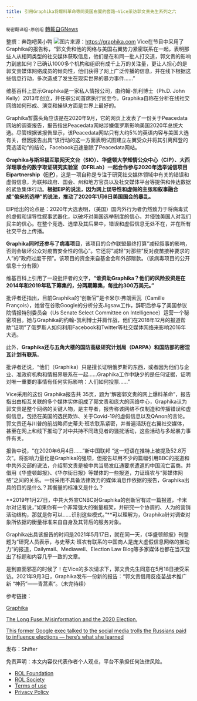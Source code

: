 ```yaml
---
title: 引用Graphika将爆料革命等同美国右翼的套路—Vice采访郭文贵先生系列之六
---
```

`秘密翻译组-原创组` [轉載自GNews](https://gnews.org/zh-hans/1843770/)

整撰：奔跑吧黄小鸭
![](https://assets.gnews.org/wp-content/uploads/2022/01/Picture1-4.png)图片来源：https://graphika.com
Vice在节目中采用了Graphika的报告称，“郭文贵和他的网络与美国右翼势力紧密联系在一起，表明那些人从相同类型的社交媒体获取信息，他们是在和同一批人打交道，郭文贵的影响力到底如何？已确认1000多个机构和组织有成千上万的关注量，更让人担心的是郭文贵媒体网络成员的倾向性，他们获得了网上广泛传播的信息，并在线下根据这些信息行动，多次造成了发生在现实世界的暴力事件……”

维基百科上显示Graphika是一家私人情报公司，由约翰-凯利博士（Ph.D. John Kelly）2013年创立，并任职公司首席执行官至今。Graphika自称在分析在线社交网络如何形成、演变和操纵方面是世界上最好的。

Graphika暂露头角应该是在2020年9月，它的网页上发表了一份关于Peacedata网站的调查报告，报告指出Peacedata网站涉嫌俄罗斯影响美国2020年总统大选。尽管根据该报告显示，该Peacedata网站只有大约5%的英语内容与美国大选有关，但因报告出具”该行动的这一方面表明试图建立左翼受众并将其引离拜登的竞选活动”的结论，Facebook迅速删除了Peacedata网站。

**Graphika与斯坦福互联网天文台（SIO）、华盛顿大学知情公众中心（CIP）、大西洋理事会的数字取证研究实验室（DFRLab）一起合作参与2020年选举诚信项目Eipartnership（**[**EIP**](https://www.eipartnership.net/)**）**，这是一项自称是专注于研究社交媒体领域中有关的错误和虚假信息，为联邦政府、国会、州和地方官员以及社交媒体平台等提供和传达数据的紧急集体行动。**根据EIP的说法，因为网上误导性和虚假的主张和叙事融合成”偷来的选举”的说法，推动了2020年1月6日美国国会的暴乱。**

EIP给出的论点是：2020年大选表明，（美国）国内外行为者仍然致力于将病毒式的虚假和误导性叙事武器化，以破坏对美国选举制度的信心，并侵蚀美国人对我们民主的信心。在整个竞选、选举及其后果中，错误和虚假信息无处不在，并在所有社交平台上传播。

**Graphika同时还参与了病毒项目**，该项目的合作联盟最终打算”减轻叙事的影响，否则会破坏公众对疫苗安全性的信心”。它还将”减轻”对那些”反对疫苗接种要求的人”的”政府过度干预”。该项目的资金来自基金会和外部赠款。（该病毒项目的公开信息十分有限）

维基百科上引用了一段批评者的文字，**“谁资助Graphika？他们的风险投资是在2014年和2019年私下筹集的，分两期筹集，每批约300万美元。”**

批评者还指出，目前Graphika的“创新官”是卡米尔·弗朗索瓦（Camille François），她曾在谷歌Google的分析分支Jigsaw工作，辞职后参与了美国参议院情报特别委员会（Us Senate Select Committee on Intelligence）运营一个秘密项目。她与Graphika的约翰-凯利博士并肩作战，他们在2018年12月的报道帮助”证明”了俄罗斯人如何利用Facebook和Twitter等社交媒体网络来影响2016年大选。

此外，**Graphika还与五角大楼的国防高级研究计划局（DARPA）和国防部的密涅瓦计划有联系**。

批评者还说，“他们（Graphika）只是擅长证明俄罗斯的东西，或者因为他们与企业、准政府机构和情报界联系在一起……Graphika工作中缺少的是任何证据，证明对唯一重要的事情有任何实际影响：人们如何投票……”

Vice采用的这份 Graphika报告共 35页，题为“解密郭文贵的网上爆料革命”，报告指出由相互关联的多个媒体实体组成了郭文贵和庞大的网络中心，Graphika认为郭文贵是整个网络的关键人物，是主导者，报告称该网络不仅制造和传播错误和虚假信息，包括在美国的选民欺诈、关于Covid-19的虚假信息以及QAnon的言论。郭文贵还与川普的前战略师史蒂夫·班农联系紧密，并普遍活跃在右翼社交媒体，甚至在网上和线下推动了对中共持不同政见者的骚扰活动，这些活动与多起暴力事件有关。

报告中说，“在2020年6月4日……”新中国联邦 “这一短语在推特上被提及52.8万次”。将影响力量化是Graphika的强项，但报告却用不少的篇幅引用BBC的报道和中共外交部的说法，介绍郭文贵是被中共当局发红通要求遣返的中国流亡富商。并借用《华盛顿邮报》、《华尔街日报》等媒体的一些报道，力证班农与“郭媒体网络”之间的关系。一份采用不具备法律效力的媒体消息作依据的报告，Graphika出具的目的是什么？其衡量的标准又是什么？

**2019年1月27日，中共大外宣CNBC对Graphika的创新官有过一篇报道，卡米尔对记者说，”如果你有一个非常强大的衡量框架，并研究一个协调的、人为的营销活动结构，那就是你可以……识别这些模式。”**可以理解为，Graphika针对调查对象所依据的衡量标准来自自身及其背后的服务对象。

Graphika出具该报告的时间是2021年5月17日，就在同一天，《华盛顿邮报》刊登题为“研究人员表示，与史蒂夫·班农有联系的中国商人是庞大虚假信息网络的推动力”的报道，Dailymail、Mediawell、Election Law Blog等多家媒体也都在当天登出了标题和内容几乎一致的文章。

是到直面邪恶的时候了！在Vice的多次请求下，郭文贵先生同意在5月18日接受采访。2021年9月3日，Graphika发布一份新的报告：“郭文贵借用反疫苗战术推广新 “神药”——青蒿素“。（未完待续）

参考链接：

[Graphika](https://wikispooks.com/wiki/Graphika)

[The Long Fuse: Misinformation and the 2020 Election.](https://www.eipartnership.net/)

[This former Google exec talked to the social media trolls the Russians paid to influence elections — here’s what she learned](https://www.cnbc.com/2019/01/27/ex-google-exec-camille-francois-russian-trolls.html)

发布：Shifter

 

免责声明：本文内容仅代表作者个人观点，平台不承担任何法律风险。

- [ROL Foundation](https://rolfoundation.org/)
- [ROL Society](https://rolsociety.org/)
- [Terms of use](https://gnews.org/terms-of-use-3/)
- [Privacy Policy](https://gnews.org/privacy-policy/)
